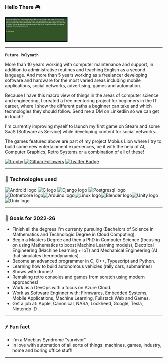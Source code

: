 ### Hello There :video_game:

<img alt="Elf" width="200px" src=img/elftale1.gif/>

---

**`Future Polymath`**

More than 10 years working with computer maintenance and support, in addition to administrative routines and teaching English as a second language. And more than 5 years working as a freelancer developing software and hardware for the most varied areas including mobile applications, social networks, advertising, games and automation.

Because I have this macro view of things in the areas of computer science and engineering, I created a free mentoring project for beginners in the IT career, where I show the different paths a beginner can take and which technologies they should follow. Send me a DM on Linkedlin so we can get in touch!

I'm currently improving myself to launch my first game on Steam and some SaaS (Software as Service) while developing content for social networks.

The games featured above are part of my project Mobius Lion where I try to build some new entertainment experiences, be it with the help of AI, Computer Graphics, Retro Systems or a combination of all of these! 

[![trophy](https://github-profile-trophy.vercel.app/?username=victornas91)](https://github.com/ryo-ma/github-profile-trophy)
[![Github Followers](https://img.shields.io/github/followers/victornas91?color=06d6a0&label=Github%20Followers&style=for-the-badge)](https://github.com/victornas91?tab=followers)
[![Twitter Badge](https://img.shields.io/badge/-Twitter-1877f2?style=flat-square&logo=twitter&logoColor=white&link=https://twitter.com/IT_Victor91/)](https://twitter.com/IT_Victor91/)

---

### 🧰 Technologies used

<img src="https://github.com/victornas91/devicon/blob/master/icons/android/android-plain.svg" alt="Android logo" width="50" height="50" /> <img src="https://github.com/victornas91/devicon/blob/master/icons/c/c-plain.svg" alt="C logo" width="50" height="50" /> <img 
src="https://github.com/victornas91/devicon/blob/master/icons/django/django-plain.svg" alt="Django logo" width="50" height="50" /> <img 
src="https://github.com/victornas91/devicon/blob/master/icons/postgresql/postgresql-plain.svg" alt="Postgresql logo" width="50" height="50" /><img src="https://github.com/victornas91/devicon/blob/master/icons/dotnetcore/dotnetcore-plain.svg" alt="Dotnetcore logo" width="50" height="50" /><img src="https://github.com/victornas91/devicon/blob/master/icons/arduino/arduino-plain.svg" alt="Arduino logo" width="50" height="50" /><img src="https://github.com/victornas91/devicon/blob/master/icons/linux/linux-plain.svg" alt="Linux logo" width="50" height="50" /><img src="https://github.com/victornas91/devicon/blob/master/icons/blender/blender-original.svg" alt="Blender logo" width="50" height="50" /><img src="https://github.com/victornas91/devicon/blob/master/icons/unity/unity-original.svg" alt="Unity logo" width="50" height="50" /><img src="https://github.com/victornas91/devicon/blob/master/icons/unix/unix-original.svg" alt="Unix logo" width="50" height="50" />

---

### 🔭 Goals for 2022-26
- Finish all the degrees I'm currenty pursuing (Bachelors of Science in Mathematics and Technologic Degree in Cloud Computing).
- Begin a Masters Degree and then a PhD in Computer Science (focusing on using Mathematics to boost Machine Learning models), Electrical Engineering (Machine Learning + IoT) and Mechanical Engineering (AI that simulates thermodynamics).
- Become an advanced programmer in C, C++, Typescript and Python.
- Learning how to build autonomous vehicles (rally cars, submarines)
- Shows with drones!
- Remaking retro consoles and games from scratch using modern approaches!
- Work as a DevOps with a focus on Azure Cloud.
- Work as Software Enginner with: Firmwares, Embedded Systems, Mobile Applications, Machine Learning, Fullstack Web and Games. 
- Get a job at: Apple, Canonical, NASA, Lockheed, Google, Tesla, Nintendo :D  

---

### ⚡ Fun fact
- I'm a Moebius Syndrome "survivor"
- In love with automation of all sorts of things: machines, games, industry, home and boring office stuff!  

---
